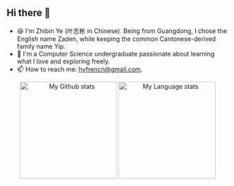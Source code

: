 ## Hi there 👋

<!--
**ZadenYip/ZadenYip** is a ✨ _special_ ✨ repository because its `README.md` (this file) appears on your GitHub profile.

Here are some ideas to get you started:

- 🔭 I’m currently working on ...
- 🌱 I’m currently learning ...
- 👯 I’m looking to collaborate on ...
- 🤔 I’m looking for help with ...
- 💬 Ask me about ...
- 📫 How to reach me: ...
- 😄 Pronouns: ...
- ⚡ Fun fact: ...
-->
- 😆 I'm Zhibin Ye (叶志彬 in Chinese). Being from Guangdong, I chose the English name Zaden, while keeping the common Cantonese-derived family name Yip.
- 🏫 I'm a Computer Science undergraduate passionate about learning what I love and exploring freely.
- 📫 How to reach me: [hyfrencn@gmail.com](mailto:hyfrencn@gmail.com).

<div align="center"> 
  <img 
    src="https://github-readme-stats.vercel.app/api?username=ZadenYip&rank_icon=percentile&show_icons=true&theme=transparent&show=reviews&count_private=true&role=OWNER,ORGANIZATION_MEMBER,COLLABORATOR"
    alt="My Github stats"
    height="220"
  />
  <img 
    src="https://github-readme-stats.vercel.app/api/top-langs/?username=ZadenYip&hide=html,css,CMake,BitBake,Makefile&theme=transparent&layout=donut&role=OWNER,ORGANIZATION_MEMBER,COLLABORATOR"
    alt="My Language stats"
    height="220"
  />
</div>
